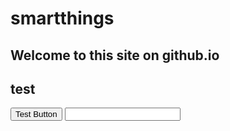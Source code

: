 # smartthings
## Welcome to this site on github.io

<h2>test</h2>
<button>Test Button</button>
<input type="text" name="textfield">
<script>alert("JS works!");</script> 